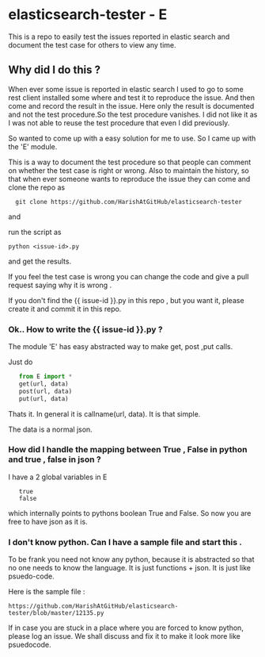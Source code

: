 # elasticsearch-tester - E
This is a repo to easily test the issues reported in elastic search and document the test case for others to view any time.

## Why did I do this ?
When ever some issue is reported in elastic search I used to go to
some rest client installed some where and test it to reproduce the issue.
And then come and record the result in the issue. 
Here only the result is documented and not the test procedure.So the test procedure vanishes.
I did not like it as I was not able to reuse the test procedure that even I did previously.

So wanted to come up with a easy solution for me to use. So I came up with the 'E' module.

This is a way to document the test procedure so that people 
can comment on whether the test case is right or wrong.
Also to maintain the history, so that when ever someone wants to reproduce the issue they can come and clone 
the repo as

```
  git clone https://github.com/HarishAtGitHub/elasticsearch-tester
 ```

and

run the script as

```
python <issue-id>.py
```

and get the results.

If you feel the test case is wrong you can change the code and give  a pull request saying why it is 
wrong .

If you don't find the {{ issue-id }}.py in this repo , but you want it, please create it and commit it in 
this repo.

### Ok.. How to write the {{ issue-id }}.py ?
The module 'E' has easy abstracted way to make get, post ,put calls.

Just do
```python
   from E import *
   get(url, data)
   post(url, data)
   put(url, data)
```
  
Thats it. In general it is callname(url, data). It is that simple.

The data is a normal json.

### How did I handle the mapping between True , False in python and true , false in json ?

I have a 2 global variables in E 
```
   true
   false
```
which internally points to pythons boolean True and False.
So now you are free to have json as it is.

### I don't know python. Can I have a sample file and start this .
To be frank you need not know any python, because it is abstracted so that no one
needs to know the language. It is just functions + json. It is just like psuedo-code.


Here is the sample file :
```
https://github.com/HarishAtGitHub/elasticsearch-tester/blob/master/12135.py
```

If in case you are stuck in a place where you are forced to know python, please log an issue. We shall discuss and fix it to make it look more like psuedocode.


